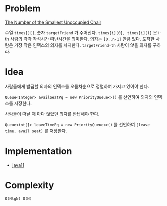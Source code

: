 # Problem

[The Number of the Smallest Unoccupied Chair](https://leetcode.com/problems/the-number-of-the-smallest-unoccupied-chair/)

수열 `times[][]`, 숫자 `targetFriend` 가 주어진다. `times[i][0],
times[i][1]` 은 i-th 사람의 각각 착석시간 떠난시간을 의미한다. 의자는
`[0..n-1]` 만큼 있다. 도착한 사람은 가장 작은 인덱스의 의자를
차지한다.  `targetFriend-th` 사람이 앉을 의자를 구하라.

# Idea

사람들에게 발급할 의자의 인덱스를 오름차순으로 정렬하여 가지고 있어야
한다.

`Queue<Integer> availSeatPq = new PriorityQueue<>()` 를 선언하여
의자의 인덱스를 저장한다.

사람들이 떠날 때 마다 앉았던 의자를 반납해야 한다. 

`Queue<int[]> leaveTimePq = new PriorityQueue<>()` 를 선언하여 `[leave
time, avail seat]` 를 저장한다.

# Implementation

* [java11](MainApp.java)

# Complexity

```
O(NlgN) O(N)
```
